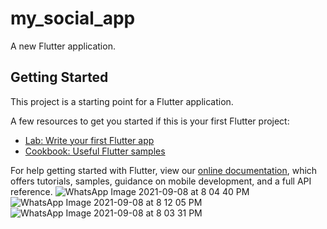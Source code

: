 # my_social_app

A new Flutter application.

## Getting Started

This project is a starting point for a Flutter application.

A few resources to get you started if this is your first Flutter project:

- [Lab: Write your first Flutter app](https://flutter.dev/docs/get-started/codelab)
- [Cookbook: Useful Flutter samples](https://flutter.dev/docs/cookbook)

For help getting started with Flutter, view our
[online documentation](https://flutter.dev/docs), which offers tutorials,
samples, guidance on mobile development, and a full API reference.
![WhatsApp Image 2021-09-08 at 8 04 40 PM](https://user-images.githubusercontent.com/88461397/132581288-a26410e0-a5a0-41bc-bcff-5212d7265a1d.jpeg)
![WhatsApp Image 2021-09-08 at 8 12 05 PM](https://user-images.githubusercontent.com/88461397/132581321-249bfe15-ea0a-4872-8923-c96206255335.jpeg)
![WhatsApp Image 2021-09-08 at 8 03 31 PM](https://user-images.githubusercontent.com/88461397/132581345-64ff3163-804b-42af-a1e4-d9fd64ef8538.jpeg)

